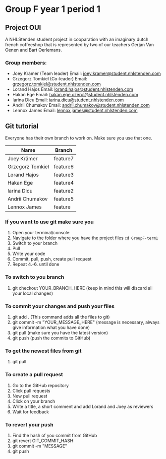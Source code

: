 # Group F year 1 period 1 

## Project OUI

A NHLStenden student project in cooparation with an imaginary dutch french coffeeshop that is represented by two of our teachers Gerjan Van Oenen and Bart Oerlemans.

### Group members:
* Joey Krämer (Team leader) Email: joey.kramer@student.nhlstenden.com
* Grzegorz Tomkiel (Co-leader) Email: grzegorz.tomkiel@student.nhlstenden.com
* Lorand Hajos Email: lorand.hajos@student.nhlstenden.com
* Hakan Ege Email: hakan.ege.ozerol@student.nhlstenden.com
* Iarina Dicu Email: iarina.dicu@student.nhlstenden.com
* Andrii Chumakov Email: andrii.chumakov@student.nhlstenden.com
* Lennox James Email: lennox.james@student.nhlstenden.com

## Git tutorial

Everyone has their own branch to work on. Make sure you use that one.

| Name             | Branch   |
| -----------------| -------- |
| Joey Krämer      | feature7 |
| Grzegorz Tomkiel | feature6 |
| Lorand Hajos     | feature3 |
| Hakan Ege        | feature4 |
| Iarina Dicu      | feature2 |
| Andrii Chumakov  | feature5 |
| Lennox James     | feature  |

### If you want to use git make sure you
1. Open your terminal/console 
2. Navigate to the folder where you have the project files ```cd GroupF-term1```
3. Switch to your branch
4. Pull
4. Write your code
5. Commit, pull, push, create pull request
6. Repeat 4.-6. until done

### To switch to you branch
1. git checkout YOUR_BRANCH_HERE (keep in mind this will discard all your local changes)

### To commit your changes and push your files
1. git add . (This command adds all the files to git)
2. git commit -m "YOUR_MESSAGE_HERE" (message is necessary, always give information what you have done)
3. git pull (make sure you have the latest version)
4. git push (push the commits to GitHub)

### To get the newest files from git
1. git pull

### To create a pull request
1. Go to the GitHub repository
2. Click pull requests
3. New pull request
4. Click on your branch
5. Write a title, a short comment and add Lorand and Joey as reviewers
6. Wait for feedback

### To revert your push
1. Find the hash of you commit from GitHub
2. git revert GIT_COMMIT_HASH
3. git commit -m "MESSAGE"
4. git push
